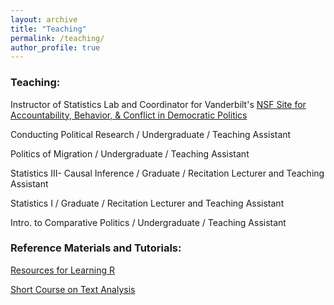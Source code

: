 ```yaml
---
layout: archive
title: "Teaching"
permalink: /teaching/
author_profile: true
---
```


### Teaching:

Instructor of Statistics Lab and Coordinator for Vanderbilt's [NSF Site for Accountability, Behavior, & Conflict in Democratic Politics](https://lab.vanderbilt.edu/political-science-reu/)

Conducting Political Research / Undergraduate / Teaching Assistant

Politics of Migration / Undergraduate / Teaching Assistant

Statistics III- Causal Inference / Graduate / Recitation Lecturer and Teaching Assistant

Statistics I / Graduate / Recitation Lecturer and Teaching Assistant

Intro. to Comparative Politics / Undergraduate / Teaching Assistant

### Reference Materials and Tutorials:

[Resources for Learning R](https://github.com/vandytripp/vandytripp.github.io/blob/master/files/Stats1_R_Resources.pdf)

[Short Course on Text Analysis](https://github.com/vandytripp/vandytripp.github.io/blob/master/files/Tripp_TextAnalysis_Workshop.zip)
